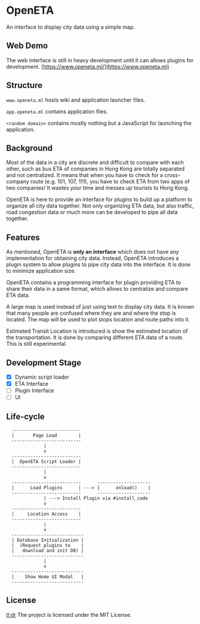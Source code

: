 # OpenETA
An interface to display city data using a simple map.

## Web Demo
The web interface is still in heavy development until it can allows plugins for development.
[https://www.openeta.ml/](https://www.openeta.ml)

## Structure

```www.openeta.ml``` hosts wiki and application launcher files.

```app.openeta.ml``` contains application files.

```<random domain>``` contains mostly nothing but a JavaScript for launching the application.

## Background
Most of the data in a city are discrete and difficult to compare with each other, such as bus ETA of companies in Hong Kong are totally separated and not centralized. It means that when you have to check for a cross-company route (e.g. 101, 107, 111), you have to check ETA from two apps of two companies! It wastes your time and messes up tourists to Hong Kong.

OpenETA is here to provide an interface for plugins to build up a platform to organize all city data together. Not only organizing ETA data, but also traffic, road congestion data or much more can be developed to pipe all data together.

## Features
As mentioned, OpenETA is **only an interface** which does not have any implementation for obtaining city data. Instead, OpenETA introduces a plugin system to allow plugins to pipe city data into the interface. It is done to minimize application size.

OpenETA contains a programming interface for plugin providing ETA to share their data in a same format, which allows to centralize and compare ETA data.

A large map is used instead of just using text to display city data. It is known that many people are confused where they are and where the stop is located. The map will be used to plot stops location and route paths into it.

Estimated Transit Location is introduced is show the estimated location of the transportation. It is done by comparing different ETA data of a route. This is still experimental.

## Development Stage
- [x] Dynamic script loader
- [x] ETA Interface
- [ ] Plugin Interface
- [ ] UI

## Life-cycle
```
  --------------------------
  |       Page Load        |
  --------------------------
              |
              v
  --------------------------
  |  OpenETA Script Loader |
  --------------------------
              |
              v
  --------------------------      --------------------
  |      Load Plugins      | ---> |      onload()    |
  --------------------------      --------------------
              | ---> Install Plugin via #install_code 
              v
  --------------------------
  |     Location Access    |
  --------------------------
              |
              v
  ---------------------------
  | Database Initialization |
  |  (Request plugins to    |
  |   download and init DB) |
  ---------------------------
              |
              v
  ---------------------------
  |    Show Home UI Modal   |
  ---------------------------
```

## License
[tl;dr](https://tldrlegal.com/license/mit-license) The project is licensed under the MIT License.